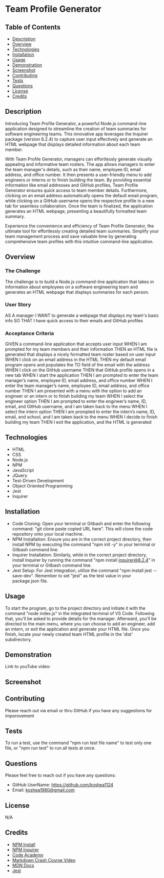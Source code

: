 # Team Profile Generator

##  Table of Contents
- [Description](#description)
- [Overview](#overview)
- [Technologies](#technologies)
- [Installation](#installation)
- [Usage](#usage)
- [Demonstration](#demonstration)
- [Screenshot](#screenshot)
- [Contributing](#contributing)
- [Tests](#tests)
- [Questions](#questions)
- [License](#screenshot)
- [Credits](#credits)

##  Description
Introducing Team Profile Generator, a powerful Node.js command-line application designed to streamline the creation of team summaries for software engineering teams. This innovative app leverages the Inquirer package (version 8.2.4) to capture user input effectively and generate an HTML webpage that displays detailed information about each team member.

With Team Profile Generator, managers can effortlessly generate visually appealing and informative team rosters. The app allows managers to enter the team manager's details, such as their name, employee ID, email address, and office number. It then presents a user-friendly menu to add engineers or interns or to finish building the team. By providing essential information like email addresses and GitHub profiles, Team Profile Generator ensures quick access to team member details. Furthermore, clicking on an email address automatically opens the default email program, while clicking on a GitHub username opens the respective profile in a new tab for seamless collaboration. Once the team is finalized, the application generates an HTML webpage, presenting a beautifully formatted team summary.

Experience the convenience and efficiency of Team Profile Generator, the ultimate tool for effortlessly creating detailed team summaries. Simplify your team management process and save valuable time by generating comprehensive team profiles with this intuitive command-line application.

##  Overview
### The Challenge
The challenge is to build a Node.js command-line application that takes in information about employees on a software engineering team and generates an HTML webpage that displays summaries for each person.

### User Story
AS A manager
I WANT to generate a webpage that displays my team's basic info
SO THAT I have quick access to their emails and GitHub profiles

### Acceptance Criteria
GIVEN a command-line application that accepts user input
WHEN I am prompted for my team members and their information
THEN an HTML file is generated that displays a nicely formatted team roster based on user input
WHEN I click on an email address in the HTML
THEN my default email program opens and populates the TO field of the email with the address
WHEN I click on the GitHub username
THEN that GitHub profile opens in a new tab
WHEN I start the application
THEN I am prompted to enter the team manager’s name, employee ID, email address, and office number
WHEN I enter the team manager’s name, employee ID, email address, and office number
THEN I am presented with a menu with the option to add an engineer or an intern or to finish building my team
WHEN I select the engineer option
THEN I am prompted to enter the engineer’s name, ID, email, and GitHub username, and I am taken back to the menu
WHEN I select the intern option
THEN I am prompted to enter the intern’s name, ID, email, and school, and I am taken back to the menu
WHEN I decide to finish building my team
THEN I exit the application, and the HTML is generated

##  Technologies
* HTML
* CSS
* Node.js
* NPM
* JavaScript
* JQuery
* Test-Driven Development
* Object Oriented Programming
* Jest
* Inquirer

##  Installation
* Code Cloning: Open your terminal or Gitbash and enter the following command: "git clone paste copied URL here". This will clone the code repository onto your local machine.
* NPM Installation: Ensure you are in the correct project directory, then install NPM by executing the command "npm init -y" in your terminal or Gitbash command line.
* Inquirer Installation: Similarly, while in the correct project directory, install Inquirer by running the command "npm install inquirer@8.2.4" in your terminal or Gitbash command line.
* Jest Setup: For Jest integration, utilize the command "npm install jest --save-dev". Remember to set "jest" as the test value in your package.json file.

##  Usage
To start the program, go to the project directory and initiate it with the command "node index.js" in the integrated terminal of VS Code. Following that, you'll be asked to provide details for the manager. Afterward, you'll be directed to the main menu, where you can choose to add an engineer, add an intern, or exit the application and generate your HTML file.
Once you finish, locate your newly created team HTML profile in the 'dist' subdirectory.

##  Demonstration
Link to youTube video: 

##  Screenshot

##  Contributing
Please reach out via email or thru GitHub if you have any suggestions for imporovement

##  Tests
To run a test, use the command "npm run test file name" to test only one file, or "npm run test" to run all tests at once.

##  Questions
Please feel free to reach out if you have any questions:
* GitHub UserName: https://github.com/koshea1124
* Email: koshea1980@gmail.com

##  License
N/A

##  Credits
* [NPM Install](https://docs.npmjs.com/cli/v6/commands/npm-init)
* [NPM Inquirer](https://www.npmjs.com/package/inquirer)
* [Code Academy](https://www.codecademy.com/catalog)
* [Markdown Crash Course Video](https://www.youtube.com/watch?v=HUBNt18RFbo)
* [MDN Docs](https://developer.mozilla.org/en-US/)
* [Jest](https://jestjs.io/docs/getting-started)

